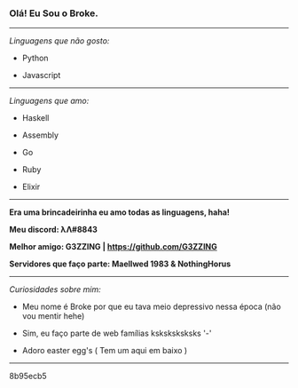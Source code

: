 ### Olá! Eu Sou o Broke.

-----------------------------
*Linguagens que não gosto:* 

- Python

- Javascript
-----------------------------

*Linguagens que amo:*

- Haskell

- Assembly 

- Go

- Ruby

- Elixir
----------------------------

**Era uma brincadeirinha eu amo todas as linguagens, haha!**

**Meu discord: λΛ#8843**

**Melhor amigo: G3ZZING | https://github.com/G3ZZING**

**Servidores que faço parte: Maellwed 1983 & NothingHorus**

-----------------------------

*Curiosidades sobre mim:*

- Meu nome é Broke por que eu tava meio depressivo nessa época (não vou mentir hehe)

- Sim, eu faço parte de web famílias ksksksksksks '-'

- Adoro easter egg's ( Tem um aqui em baixo )

------------------------------

8b95ecb5






